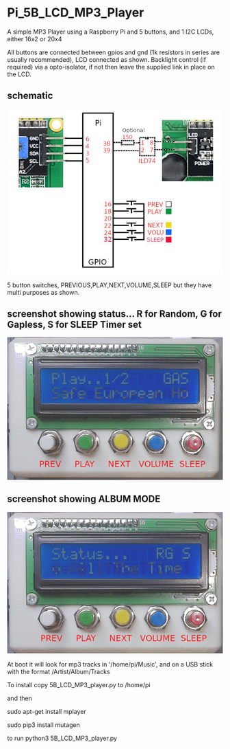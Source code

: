 # Pi_5B_LCD_MP3_Player

A simple MP3 Player using a Raspberry Pi and 5 buttons, and 1 I2C LCDs, either 16x2 or 20x4

All buttons are connected between gpios and gnd (1k resistors in series are usually recommended), LCD connected as shown. Backlight control (if required) via a opto-isolator, if not then leave the supplied link in place on the LCD.

## schematic

![schematic](schematic.jpg)

5 button switches, PREVIOUS,PLAY,NEXT,VOLUME,SLEEP but they have multi purposes as shown.


## screenshot showing status... R for Random, G for Gapless,  S for SLEEP Timer set

![schematic](photo001.jpg)

## screenshot showing ALBUM MODE

![schematic](photo002.jpg)


At boot it will look for mp3 tracks in '/home/pi/Music', and on a USB stick with the format /Artist/Album/Tracks

To install copy 5B_LCD_MP3_player.py to /home/pi

and then

sudo apt-get install mplayer

sudo pip3 install mutagen

to run python3 5B_LCD_MP3_player.py
